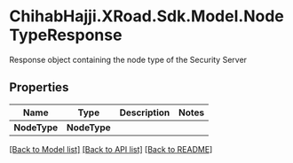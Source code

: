 # ChihabHajji.XRoad.Sdk.Model.NodeTypeResponse
Response object containing the node type of the Security Server

## Properties

Name | Type | Description | Notes
------------ | ------------- | ------------- | -------------
**NodeType** | **NodeType** |  | 

[[Back to Model list]](../README.md#documentation-for-models) [[Back to API list]](../README.md#documentation-for-api-endpoints) [[Back to README]](../README.md)


